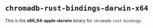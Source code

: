 # `chromadb-rust-bindings-darwin-x64`

This is the **x86_64-apple-darwin** binary for `chromadb-rust-bindings`
